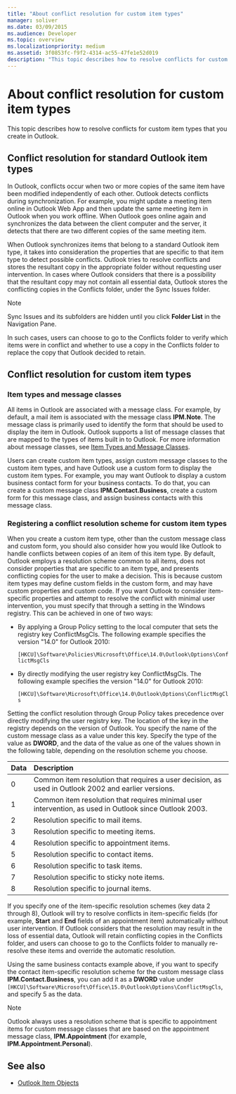 ```yaml
---
title: "About conflict resolution for custom item types"
manager: soliver
ms.date: 03/09/2015
ms.audience: Developer
ms.topic: overview
ms.localizationpriority: medium
ms.assetid: 3f0853fc-f9f2-4314-ac55-47fe1e52d019
description: "This topic describes how to resolve conflicts for custom item types that you create in Outlook."
---
```


# About conflict resolution for custom item types

This topic describes how to resolve conflicts for custom item types that you create in Outlook.
  
## Conflict resolution for standard Outlook item types

In Outlook, conflicts occur when two or more copies of the same item have been modified independently of each other. Outlook detects conflicts during synchronization. For example, you might update a meeting item online in Outlook Web App and then update the same meeting item in Outlook when you work offline. When Outlook goes online again and synchronizes the data between the client computer and the server, it detects that there are two different copies of the same meeting item.
  
When Outlook synchronizes items that belong to a standard Outlook item type, it takes into consideration the properties that are specific to that item type to detect possible conflicts. Outlook tries to resolve conflicts and stores the resultant copy in the appropriate folder without requesting user intervention. In cases where Outlook considers that there is a possibility that the resultant copy may not contain all essential data, Outlook stores the conflicting copies in the Conflicts folder, under the Sync Issues folder. 
  
> [!NOTE]
> Sync Issues and its subfolders are hidden until you click **Folder List** in the Navigation Pane. 
  
In such cases, users can choose to go to the Conflicts folder to verify which items were in conflict and whether to use a copy in the Conflicts folder to replace the copy that Outlook decided to retain.
  
## Conflict resolution for custom item types

### Item types and message classes
  
All items in Outlook are associated with a message class. For example, by default, a mail item is associated with the message class **IPM.Note**. The message class is primarily used to identify the form that should be used to display the item in Outlook. Outlook supports a list of message classes that are mapped to the types of items built in to Outlook. For more information about message classes, see [Item Types and Message Classes](https://msdn.microsoft.com/library/15b709cc-7486-b6c7-88a3-4a4d8e0ab292%28Office.15%29.aspx). 
  
Users can create custom item types, assign custom message classes to the custom item types, and have Outlook use a custom form to display the custom item types. For example, you may want Outlook to display a custom business contact form for your business contacts. To do that, you can create a custom message class **IPM.Contact.Business**, create a custom form for this message class, and assign business contacts with this message class. 
  
### Registering a conflict resolution scheme for custom item types
  
When you create a custom item type, other than the custom message class and custom form, you should also consider how you would like Outlook to handle conflicts between copies of an item of this item type. By default, Outlook employs a resolution scheme common to all items, does not consider properties that are specific to an item type, and presents conflicting copies for the user to make a decision. This is because custom item types may define custom fields in the custom form, and may have custom properties and custom code. If you want Outlook to consider item-specific properties and attempt to resolve the conflict with minimal user intervention, you must specify that through a setting in the Windows registry. This can be achieved in one of two ways: 
  
- By applying a Group Policy setting to the local computer that sets the registry key ConflictMsgCls. The following example specifies the version "14.0" for Outlook 2010: 
  
   `[HKCU]\Software\Policies\Microsoft\Office\14.0\Outlook\Options\ConflictMsgCls`
    
- By directly modifying the user registry key ConflictMsgCls. The following example specifies the version "14.0" for Outlook 2010: 
  
   `[HKCU]\Software\Microsoft\Office\14.0\Outlook\Options\ConflictMsgCls`
    
Setting the conflict resolution through Group Policy takes precedence over directly modifying the user registry key. The location of the key in the registry depends on the version of Outlook. You specify the name of the custom message class as a value under this key. Specify the type of the value as **DWORD**, and the data of the value as one of the values shown in the following table, depending on the resolution scheme you choose. 
  
|Data  | Description  |
|:-----|:-----|
|0  <br/> |Common item resolution that requires a user decision, as used in Outlook 2002 and earlier versions.  <br/> |
|1  <br/> |Common item resolution that requires minimal user intervention, as used in Outlook since Outlook 2003.  <br/> |
|2  <br/> |Resolution specific to mail items.  <br/> |
|3  <br/> |Resolution specific to meeting items.  <br/> |
|4  <br/> |Resolution specific to appointment items.  <br/> |
|5  <br/> |Resolution specific to contact items.  <br/> |
|6  <br/> |Resolution specific to task items.  <br/> |
|7  <br/> |Resolution specific to sticky note items.  <br/> |
|8  <br/> |Resolution specific to journal items.  <br/> |
   
If you specify one of the item-specific resolution schemes (key data 2 through 8), Outlook will try to resolve conflicts in item-specific fields (for example, **Start** and **End** fields of an appointment item) automatically without user intervention. If Outlook considers that the resolution may result in the loss of essential data, Outlook will retain conflicting copies in the Conflicts folder, and users can choose to go to the Conflicts folder to manually re-resolve these items and override the automatic resolution. 
  
Using the same business contacts example above, if you want to specify the contact item-specific resolution scheme for the custom message class **IPM.Contact.Business**, you can add it as a **DWORD** value under  `[HKCU]\Software\Microsoft\Office\15.0\Outlook\Options\ConflictMsgCls`, and specify 5 as the data. 
  
> [!NOTE]
> Outlook always uses a resolution scheme that is specific to appointment items for custom message classes that are based on the appointment message class, **IPM.Appointment** (for example, **IPM.Appointment.Personal**). 
  
## See also

- [Outlook Item Objects](https://msdn.microsoft.com/library/6ea4babf-facf-4018-ef5a-4a484e55153a%28Office.15%29.aspx)

